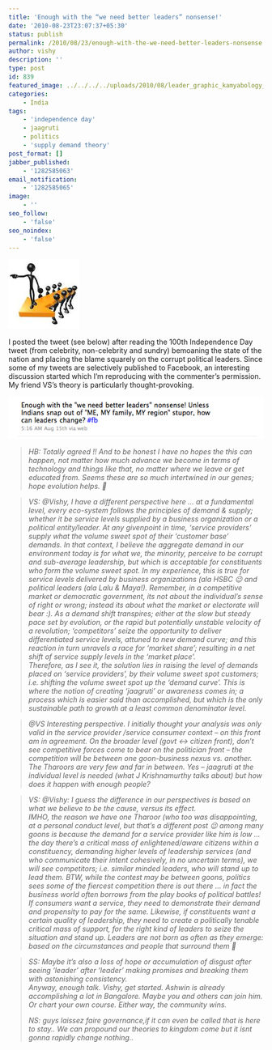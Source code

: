 ```yaml
---
title: 'Enough with the “we need better leaders” nonsense!'
date: '2010-08-23T23:07:37+05:30'
status: publish
permalink: /2010/08/23/enough-with-the-we-need-better-leaders-nonsense
author: vishy
description: ''
type: post
id: 839
featured_image: ../../../../uploads/2010/08/leader_graphic_kamyabology_com.jpeg 
categories: 
    - India
tags:
    - 'independence day'
    - jaagruti
    - politics
    - 'supply demand theory'
post_format: []
jabber_published:
    - '1282585063'
email_notification:
    - '1282585065'
image:
    - ''
seo_follow:
    - 'false'
seo_noindex:
    - 'false'
---
```

![](../../../../uploads/2010/08/leader_graphic_kamyabology_com.jpeg)

I posted the tweet (see below) after reading the 100th Independence Day tweet (from celebrity, non-celebrity and sundry) bemoaning the state of the nation and placing the blame squarely on the corrupt political leaders. Since some of my tweets are selectively published to Facebook, an interesting discussion started which I’m reproducing with the commenter’s permission. My friend VS’s theory is particularly thought-provoking.

![](../../../../uploads/2010/08/enuf_with_better_leaders_nonsense.jpg)

> *HB: Totally agreed !! And to be honest I have no hopes the this can happen, not matter how much advance we become in terms of technology and things like that, no matter where we leave or get educated from. Seems these are so much intertwined in our genes; hope evolution helps. 🙂*

> *‎VS: @Vishy, I have a different perspective here … at a fundamental level, every eco-system follows the principles of demand &amp; supply; whether it be service levels supplied by a business organization or a political entity/leader. At any givenpoint in time, ‘service providers’ supply what the volume sweet spot of their ‘customer base’ demands. In that context, I believe the aggregate demand in our environment today is for what we, the minority, perceive to be corrupt and sub-average leadership, but which is acceptable for constituents who form the volume sweet spot. In my experience, this is true for service levels delivered by business organizations (ala HSBC 😉 and political leaders (ala Lalu &amp; Maya!). Remember, in a competitive market or democratic government, its not about the individual’s sense of right or wrong; instead its about what the market or electorate will bear :). As a demand shift transpires; either at the slow but steady pace set by evolution, or the rapid but potentially unstable velocity of a revolution; ‘competitors’ seize the opportunity to deliver differentiated service levels, attuned to new demand curve; and this reaction in turn unravels a race for ‘market share’; resulting in a net shift of service supply levels in the ‘market place’.  
> Therefore, as I see it, the solution lies in raising the level of demands placed on ‘service providers’, by their volume sweet spot customers; i.e. shifting the volume sweet spot up the ‘demand curve’. This is where the notion of creating ‘jaagruti’ or awareness comes in; a process which is easier said than accomplished, but which is the only sustainable path to growth at a least common denominator level.*

> *@VS Interesting perspective. I initially thought your analysis was only valid in the service provider /service consumer context – on this front am in agreement. On the broader level (govt &lt;-&gt; citizen front), don’t see competitive forces come to bear on the politician front – the competition will be between one goon-business nexus vs. another. The Tharoors are very few and far in between. Yes – jaagruti at the individual level is needed (what J Krishnamurthy talks about) but how does it happen with enough people?*

> *‎VS: @Vishy: I guess the difference in our perspectives is based on what we believe to be the cause, versus its effect.  
> IMHO, the reason we have one Tharoor (who too was disappointing, at a personal conduct level, but that’s a different post 😉 among many goons is because the demand for a service provider like him is low … the day there’s a critical mass of enlightened/aware citizens within a constituency, demanding higher levels of leadership services (and who communicate their intent cohesively, in no uncertain terms), we will see competitors; i.e. similar minded leaders, who will stand up to lead them. BTW, while the contest may be between goons, politics sees some of the fiercest competition there is out there … in fact the business world often borrows from the play books of political battles! If consumers want a service, they need to demonstrate their demand and propensity to pay for the same. Likewise, if constituents want a certain quality of leadership, they need to create a politically tenable critical mass of support, for the right kind of leaders to seize the situation and stand up. Leaders are not born as often as they emerge: based on the circumstances and people that surround them 🙂*

> *SS: Maybe it’s also a loss of hope or accumulation of disgust after seeing ‘leader’ after ‘leader’ making promises and breaking them with astonishing consistency.  
> Anyway, enough talk. Vishy, get started. Ashwin is already accomplishing a lot in Bangalore. Maybe you and others can join him. Or chart your own course. Either way, the community wins.*
> 
> *NS: guys laissez faire governance,if it can even be called that is here to stay.. We can propound our theories to kingdom come but it isnt gonna rapidly change nothing..*
